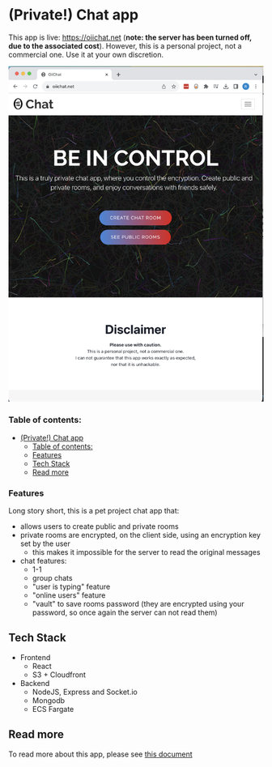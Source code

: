 # (Private!) Chat app

This app is live: https://oiichat.net (**note: the server has been turned off, due to the associated cost**). However, this is a personal project, not a commercial one. Use it at your own discretion.

<div align="center">
<img src="./public/ui.png" alt="alt text" width="600"/>
</div>


### Table of contents:

- [(Private!) Chat app](#private-chat-app)
    - [Table of contents:](#table-of-contents)
    - [Features](#features)
  - [Tech Stack](#tech-stack)
  - [Read more](#read-more)

### Features 

Long story short, this is a pet project chat app that:
* allows users to create public and private rooms
* private rooms are encrypted, on the client side, using an encryption key set by the user
  * this makes it impossible for the server to read the original messages
* chat features:
  * 1-1
  * group chats
  * "user is typing" feature
  * "online users" feature
  * "vault" to save rooms password (they are encrypted using your password, so once again the server can not read them) 

## Tech Stack

- Frontend
  - React
  - S3 + Cloudfront
- Backend
  - NodeJS, Express and Socket.io
  - Mongodb
  - ECS Fargate

## Read more 
To read more about this app, please see [this document](./PrivateChatApp.md)